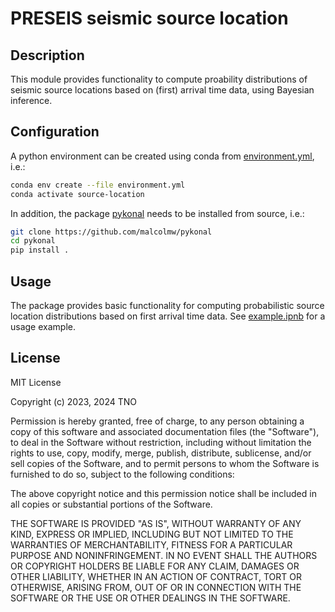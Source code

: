 # PRESEIS seismic source location

## Description

This module provides functionality to compute proability distributions of seismic source locations based on (first) arrival time data, using Bayesian inference.

## Configuration

A python environment can be created using conda from [environment.yml](environment.yml), i.e.:
```bash
conda env create --file environment.yml
conda activate source-location
```

In addition, the package [pykonal](https://github.com/malcolmw/pykonal) needs to be installed from source, i.e.:
```bash
git clone https://github.com/malcolmw/pykonal
cd pykonal
pip install .
```


## Usage

The package provides basic functionality for computing probabilistic source location distributions based on first arrival time data.
See [example.ipnb](example.ipynb) for a usage example.

## License

MIT License

Copyright (c) 2023, 2024 TNO

Permission is hereby granted, free of charge, to any person obtaining a copy
of this software and associated documentation files (the "Software"), to deal
in the Software without restriction, including without limitation the rights
to use, copy, modify, merge, publish, distribute, sublicense, and/or sell
copies of the Software, and to permit persons to whom the Software is
furnished to do so, subject to the following conditions:

The above copyright notice and this permission notice shall be included in all
copies or substantial portions of the Software.

THE SOFTWARE IS PROVIDED "AS IS", WITHOUT WARRANTY OF ANY KIND, EXPRESS OR
IMPLIED, INCLUDING BUT NOT LIMITED TO THE WARRANTIES OF MERCHANTABILITY,
FITNESS FOR A PARTICULAR PURPOSE AND NONINFRINGEMENT. IN NO EVENT SHALL THE
AUTHORS OR COPYRIGHT HOLDERS BE LIABLE FOR ANY CLAIM, DAMAGES OR OTHER
LIABILITY, WHETHER IN AN ACTION OF CONTRACT, TORT OR OTHERWISE, ARISING FROM,
OUT OF OR IN CONNECTION WITH THE SOFTWARE OR THE USE OR OTHER DEALINGS IN THE
SOFTWARE.
